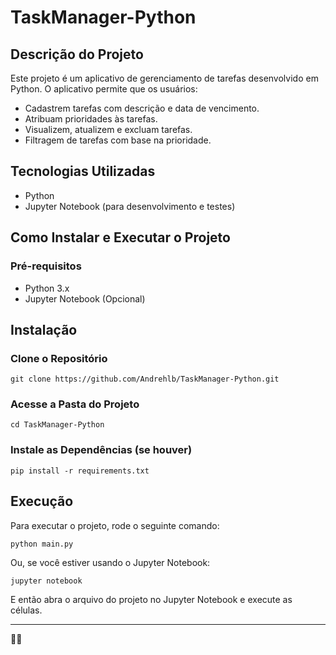 <h1> TaskManager-Python </h1>

<h2> Descrição do Projeto </h2>

Este projeto é um aplicativo de gerenciamento de tarefas desenvolvido em Python. O aplicativo permite que os usuários:

<ul>
  <li>Cadastrem tarefas com descrição e data de vencimento.</li>
  <li>Atribuam prioridades às tarefas.</li>
  <li>Visualizem, atualizem e excluam tarefas.</li>
  <li>Filtragem de tarefas com base na prioridade.</li>
</ul>

<h2> Tecnologias Utilizadas </h2>

<ul>
  <li>Python</li>
  <li>Jupyter Notebook (para desenvolvimento e testes)</li>
</ul>

<h2> Como Instalar e Executar o Projeto </h2>

<h3> Pré-requisitos </h3>

<ul>
  <li>Python 3.x</li>
  <li>Jupyter Notebook (Opcional)</li>
</ul>

<h2> Instalação </h2>

<h3> Clone o Repositório </h3>

```
git clone https://github.com/Andrehlb/TaskManager-Python.git
```

<h3> Acesse a Pasta do Projeto </h3>

```
cd TaskManager-Python
```

<h3> Instale as Dependências (se houver) </h3>

```
pip install -r requirements.txt
```

<h2> Execução </h2>

Para executar o projeto, rode o seguinte comando:

```
python main.py
```

Ou, se você estiver usando o Jupyter Notebook:

```
jupyter notebook
```

E então abra o arquivo do projeto no Jupyter Notebook e execute as células.

---

🤙🌈